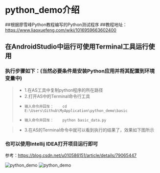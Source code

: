 # python_demo介绍
##根据廖雪峰Python教程编写的Python测试程序
##教程地址：https://www.liaoxuefeng.com/wiki/1016959663602400
## 在AndroidStudio中运行可使用Terminal工具运行使用

### 执行步骤如下：(当然必要条件是安装Python应用并将其配置到环境变量中)
> * 1.在AS工具中复制python程序的所在路径
> * 2.打开AS中的Terminal命令行工具
> *     输入命令并回车：    cd E:\Users\Github\MyApplication\python_demo\basic
> *     输入命令并回车：    python basic_data.py

> * 3.在AS的Terminal命令中就可以看到执行的结果了，效果如下图所示
### 也可以使用Intellij IDEA打开项目运行即可
参考：https://blog.csdn.net/u010586151/article/details/79065447

![python_demo](https://raw.github.com/yueyue10/MyApplication/master/doc/pic_python.png)
![python_demo](https://raw.github.com/yueyue10/MyApplication/master/pyton_project/python_demo/python_demo.png)
